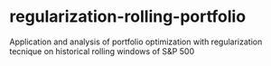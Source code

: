# regularization-rolling-portfolio
Application and analysis of portfolio optimization with regularization tecnique on historical rolling windows of S&amp;P 500
